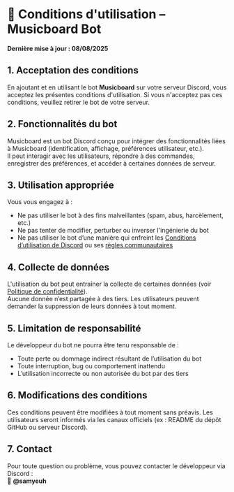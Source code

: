 # 📄 Conditions d'utilisation – Musicboard Bot

**Dernière mise à jour : 08/08/2025**


## 1. Acceptation des conditions

En ajoutant et en utilisant le bot **Musicboard** sur votre serveur Discord, vous acceptez les présentes conditions d'utilisation. Si vous n'acceptez pas ces conditions, veuillez retirer le bot de votre serveur.


## 2. Fonctionnalités du bot

Musicboard est un bot Discord conçu pour intégrer des fonctionnalités liées à Musicboard (identification, affichage, préférences utilisateur, etc.).  
Il peut interagir avec les utilisateurs, répondre à des commandes, enregistrer des préférences, et accéder à certaines données de serveur.


## 3. Utilisation appropriée

Vous vous engagez à :

- Ne pas utiliser le bot à des fins malveillantes (spam, abus, harcèlement, etc.)
- Ne pas tenter de modifier, perturber ou inverser l'ingénierie du bot
- Ne pas utiliser le bot d’une manière qui enfreint les [Conditions d’utilisation de Discord](https://discord.com/terms) ou ses [règles communautaires](https://discord.com/guidelines)


## 4. Collecte de données

L'utilisation du bot peut entraîner la collecte de certaines données (voir [Politique de confidentialité](./privacy.md)).  
Aucune donnée n’est partagée à des tiers. Les utilisateurs peuvent demander la suppression de leurs données à tout moment.


## 5. Limitation de responsabilité

Le développeur du bot ne pourra être tenu responsable de :

- Toute perte ou dommage indirect résultant de l’utilisation du bot
- Toute interruption, bug ou comportement inattendu
- L’utilisation incorrecte ou non autorisée du bot par des tiers

## 6. Modifications des conditions

Ces conditions peuvent être modifiées à tout moment sans préavis. Les utilisateurs seront informés via les canaux officiels (ex : README du dépôt GitHub ou serveur Discord).

## 7. Contact

Pour toute question ou problème, vous pouvez contacter le développeur via Discord :  
📧 **@samyeuh**

